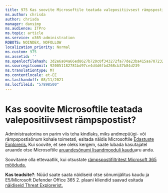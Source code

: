 ```yaml
---
title: 975 Kas soovite Microsoftile teatada valepositiivsest rämpspostist?
ms.author: chrisda
author: chrisda
manager: dansimp
ms.audience: ITPro
ms.topic: article
ms.service: o365-administration
ROBOTS: NOINDEX, NOFOLLOW
localization_priority: Normal
ms.custom: 975
ms.assetid: ''
ms.openlocfilehash: 3d2e6a04a66ed8627b720c0f343272fa77de23ba415aa70723210587585c9b19
ms.sourcegitcommit: 920051182781bd97ce4d4d6fbd268cb37b84d239
ms.translationtype: MT
ms.contentlocale: et-EE
ms.lasthandoff: 08/11/2021
ms.locfileid: "57898500"
---
```

# <a name="would-you-like-to-report-a-spam-false-positive-to-microsoft"></a>Kas soovite Microsoftile teatada valepositiivsest rämpspostist?

Administraatorina on parim viis teha kindlaks, miks andmepüügi- või rämpspostisõnum kohale toimetati, esitada näidis Microsoftile [Edastuste Exploreris.](https://protection.office.com/reportsubmission) Kui soovite, et see oleks kergem, saate lubada kasutajatel aruande otse Microsoftile [aruandesõnumi lisandmooduli kaudu](https://appsource.microsoft.com/product/office/WA104381180?src=office&tab=Overview)aru anda.

Soovitame olla ettevaatlik, kui otsustate [rämpspostifiltritest Microsoft 365 mööduda.](https://docs.microsoft.com/exchange/troubleshoot/antispam/cautions-against-bypassing-spam-filters)

**Kas teadsite?**: Nüüd saate [](https://protection.office.com/messagetrace) saata näidiseid otse sõnumijälitus kaudu ja E5/Microsoft Defender Office 365 2. plaani kliendid saavad esitada [näidiseid Threat Explorerist.](https://docs.microsoft.com/microsoft-365/security/office-365-security/threat-explorer)
